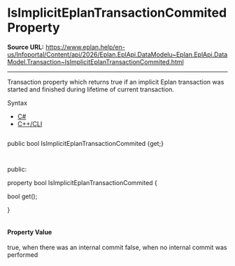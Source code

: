 # IsImplicitEplanTransactionCommited Property

**Source URL:** https://www.eplan.help/en-us/Infoportal/Content/api/2026/Eplan.EplApi.DataModelu~Eplan.EplApi.DataModel.Transaction~IsImplicitEplanTransactionCommited.html

---

Transaction property which returns true if an implicit Eplan transaction was started and finished during lifetime of current transaction.

Syntax

- [C#](#i-syntax-CS)
- [C++/CLI](#i-syntax-CPP2005)

```
```
public bool IsImplicitEplanTransactionCommited {get;}
```
```

```
```
public:

property bool IsImplicitEplanTransactionCommited {

   bool get();

}
```
```

#### Property Value

true, when there was an internal commit false, when no internal commit was performed
